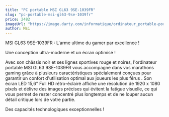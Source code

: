 ```yaml
---
title: "PC portable MSI GL63 9SE-1039FR"
slug: "pc-portable-msi-gl63-9se-1039fr"
price: 2482
imageUrl: "https://image.darty.com/informatique/ordinateur_portable-portable/portable/msi_gl639i7_16_1_56_2060_s1908024723252A_101837279.jpg"
author: Msi
---
```

MSI GL63 9SE-1039FR : L'arme ultime du gamer par excellence ! 

Une conception ultra-moderne et un écran optimisé ! 

Avec  son châssis noir et ses  lignes sportives rouge et noires,  l'ordinateur portable  MSI  GL63 9SE-1039FR  vous accompagne dans  vos marathons gaming grâce à plusieurs caractéristiques spécialement conçues pour garantir  un confort d'utilisation optimal aux joueurs les plus férus . Son  écran LED 15,6" Full HD rétro-éclairé affiche une résolution de  1920 x 1080 pixels et délivre des images précises qui évitent la fatigue visuelle, ce qui vous permet de rester concentré plus longtemps et de ne louper aucun détail critique lors de votre partie.

Des capacités technologiques exceptionnelles !
